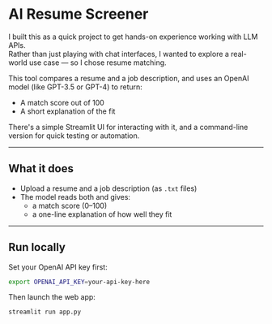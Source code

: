 # AI Resume Screener

I built this as a quick project to get hands-on experience working with LLM APIs.  
Rather than just playing with chat interfaces, I wanted to explore a real-world use case — so I chose resume matching.

This tool compares a resume and a job description, and uses an OpenAI model (like GPT-3.5 or GPT-4) to return:
- A match score out of 100
- A short explanation of the fit

There's a simple Streamlit UI for interacting with it, and a command-line version for quick testing or automation.

---

## What it does

- Upload a resume and a job description (as `.txt` files)
- The model reads both and gives:
  - a match score (0–100)
  - a one-line explanation of how well they fit

---

## Run locally

Set your OpenAI API key first:

```bash
export OPENAI_API_KEY=your-api-key-here
```
Then launch the web app:

```bash
streamlit run app.py
```
